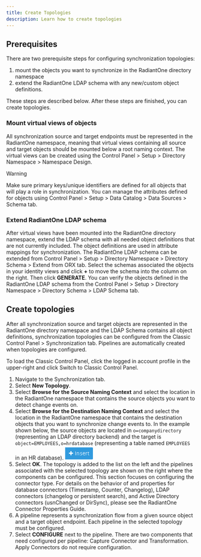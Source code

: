 ```yaml
---
title: Create Topologies
description: Learn how to create topologies
---
```


## Prerequisites

There are two prerequisite steps for configuring synchronization topologies: 
1. mount the objects you want to synchronize in the RadiantOne directory namespace
2. extend the RadiantOne LDAP schema with any new/custom object definitions.

These steps are described below. After these steps are finished, you can create topologies.

### Mount virtual views of objects

All synchronization source and target endpoints must be represented in the RadiantOne namespace, meaning that virtual views containing all source and target objects should be mounted below a root naming context. The virtual views can be created using the Control Panel > Setup > Directory Namespace > Namespace Design.

>[!warning]
>Make sure primary keys/unique identifiers are defined for all objects that will play a role in synchronization. You can manage the attributes defined for objects using Control Panel > Setup > Data Catalog > Data Sources > Schema tab.

### Extend RadiantOne LDAP schema 

After virtual views have been mounted into the RadiantOne directory namespace, extend the LDAP schema with all needed object definitions that are not currently included. The object definitions are used in attribute mappings for synchronization. The RadiantOne LDAP schema can be extended from Control Panel > Setup > Directory Namespace > Directory Schema > Extend from ORX tab. Select the schemas associated the objects in your identity views and click **+**  to move the schema into the column on the right. Then click **GENERATE**. You can verify the objects defined in the RadiantOne LDAP schema from the Control Panel > Setup > Directory Namespace > Directory Schema > LDAP Schema tab.

## Create topologies

After all synchronization source and target objects are represented in the RadiantOne directory namespace and the LDAP Schema contains all object definitions, synchronization topologies can be configured from the Classic Control Panel > Synchronization tab. Pipelines are automatically created when topologies are configured. 

To load the Classic Control Panel, click the logged in account profile in the upper-right and click Switch to Classic Control Panel.

1. Navigate to the Synchronization tab.
1. Select **New Topology**.
1. Select **Browse for the Source Naming Context** and select the location in the RadiantOne namespace that contains the source objects you want to detect change events on.
1. Select **Browse for the Destination Naming Context** and select the location in the RadiantOne namespace that contains the destination objects that you want to synchronize change events to. In the example shown below, the source objects are located in `o=companydirectory` (representing an LDAP directory backend) and the target is `object=EMPLOYEES,o=hrdatabase` (representing a table named `EMPLOYEES` in an HR database).
    ![Example Topology Definition](../Media/image22.png)
1. Select **OK**. The topology is added to the list on the left and the pipelines associated with the selected topology are shown on the right where the components can be configured.
This section focuses on configuring the connector type. For details on the behavior of and properties for database connectors (Timestamp, Counter, Changelog), LDAP connectors (changelog or persistent search), and Active Directory connectors (usnChanged or DirSync), please see the RadiantOne Connector Properties Guide.
1. A pipeline represents a synchronization flow from a given source object and a target object endpoint. Each pipeline in the selected topology must be configured.
1. Select **CONFIGURE** next to the pipeline. There are two components that need configured per pipeline: Capture Connector and Transformation. Apply Connectors do not require configuration.
